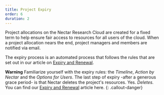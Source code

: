 ```yaml
---
title: Project Expiry
order: 6
duration: 2
---
```


Project allocations on the Nectar Research Cloud are created for a fixed term to help ensure fair access to resources for all users of the cloud. When a project allocation nears the end, project managers and members are notified via email. 

The expiry process is an automated process that follows the rules that are set out in our article on [Expiry and Renewal](https://support.ehelp.edu.au/support/solutions/articles/6000171494-project-allocation-expiry-and-renewal). 

**Warning** Familiarize yourself with the expiry rules: the *Timeline*, *Action by Nectar* and the *Options for Users*. The last step of expiry -after a generous grace period- is that Nectar deletes the project's resources. Yes. *Deletes.* You can find our [Expiry and Renewal](https://support.ehelp.edu.au/support/solutions/articles/6000171494-project-allocation-expiry-and-renewal) article here.
{: .callout-danger}
